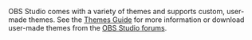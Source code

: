 OBS Studio comes with a variety of themes and supports custom, user-made themes. See the [Themes Guide](https://obsproject.com/kb/themes-guide) for more information or download user-made themes from the [OBS Studio forums](https://obsproject.com/forum/resources/categories/themes.10/).

